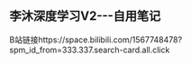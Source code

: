 ## 李沐深度学习V2---自用笔记
B站链接https://space.bilibili.com/1567748478?spm_id_from=333.337.search-card.all.click
